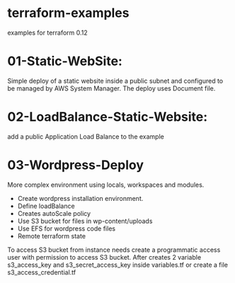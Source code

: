 # terraform-examples
examples for terraform 0.12

# 01-Static-WebSite:
Simple deploy of a static website inside a public subnet and configured to be managed by AWS System Manager. The deploy uses Document file.

# 02-LoadBalance-Static-Website:
add a public Application Load Balance to the example

# 03-Wordpress-Deploy
More complex environment using locals, workspaces and modules.
 - Create wordpress installation environment.
 - Define loadBalance
 - Creates autoScale policy
 - Use S3 bucket for files in wp-content/uploads
 - Use EFS for wordpress code files
 - Remote terraform state

To access S3 bucket from instance needs create a programmatic access user with permission to access S3 bucket. After creates 2 variable s3_access_key and s3_secret_access_key inside variables.tf or create a file s3_access_credential.tf
